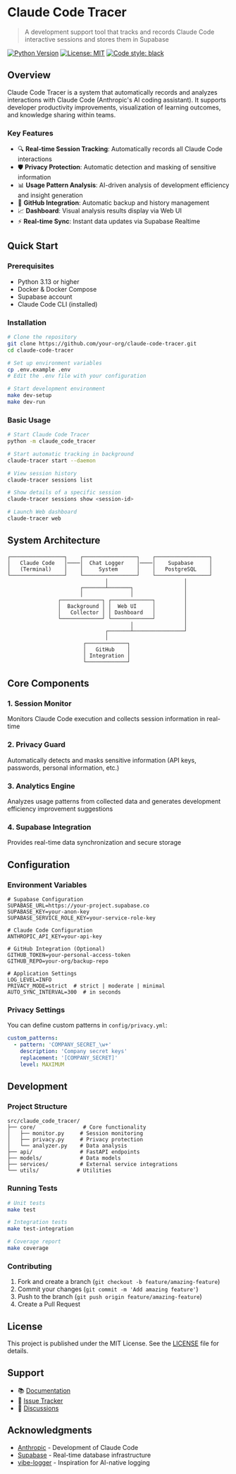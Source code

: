 # Claude Code Tracer

> A development support tool that tracks and records Claude Code interactive sessions and stores them in Supabase

[![Python Version](https://img.shields.io/badge/python-3.13%2B-blue.svg)](https://www.python.org/downloads/)
[![License: MIT](https://img.shields.io/badge/License-MIT-yellow.svg)](https://opensource.org/licenses/MIT)
[![Code style: black](https://img.shields.io/badge/code%20style-black-000000.svg)](https://github.com/psf/black)

## Overview

Claude Code Tracer is a system that automatically records and analyzes interactions with Claude Code (Anthropic's AI coding assistant). It supports developer productivity improvements, visualization of learning outcomes, and knowledge sharing within teams.

### Key Features

- 🔍 **Real-time Session Tracking**: Automatically records all Claude Code interactions
- 🛡️ **Privacy Protection**: Automatic detection and masking of sensitive information
- 📊 **Usage Pattern Analysis**: AI-driven analysis of development efficiency and insight generation
- 🔄 **GitHub Integration**: Automatic backup and history management
- 📈 **Dashboard**: Visual analysis results display via Web UI
- ⚡ **Real-time Sync**: Instant data updates via Supabase Realtime

## Quick Start

### Prerequisites

- Python 3.13 or higher
- Docker & Docker Compose
- Supabase account
- Claude Code CLI (installed)

### Installation

```bash
# Clone the repository
git clone https://github.com/your-org/claude-code-tracer.git
cd claude-code-tracer

# Set up environment variables
cp .env.example .env
# Edit the .env file with your configuration

# Start development environment
make dev-setup
make dev-run
```

### Basic Usage

```bash
# Start Claude Code Tracer
python -m claude_code_tracer

# Start automatic tracking in background
claude-tracer start --daemon

# View session history
claude-tracer sessions list

# Show details of a specific session
claude-tracer sessions show <session-id>

# Launch Web dashboard
claude-tracer web
```

## System Architecture

```
┌─────────────────┐    ┌─────────────────┐    ┌─────────────────┐
│   Claude Code   │────│  Chat Logger    │────│    Supabase     │
│   (Terminal)    │    │     System      │    │   PostgreSQL    │
└─────────────────┘    └─────────────────┘    └─────────────────┘
                               │                        │
                       ┌───────┴───────┐                │
                       │               │                │
                ┌─────────────┐ ┌─────────────┐         │
                │  Background │ │  Web UI     │         │
                │   Collector │ │ Dashboard   │         │
                └─────────────┘ └─────────────┘         │
                                       │                │
                               ┌───────┴────────────────┘
                               │
                        ┌─────────────┐
                        │   GitHub    │
                        │ Integration │
                        └─────────────┘
```

## Core Components

### 1. Session Monitor
Monitors Claude Code execution and collects session information in real-time

### 2. Privacy Guard
Automatically detects and masks sensitive information (API keys, passwords, personal information, etc.)

### 3. Analytics Engine
Analyzes usage patterns from collected data and generates development efficiency improvement suggestions

### 4. Supabase Integration
Provides real-time data synchronization and secure storage

## Configuration

### Environment Variables

```env
# Supabase Configuration
SUPABASE_URL=https://your-project.supabase.co
SUPABASE_KEY=your-anon-key
SUPABASE_SERVICE_ROLE_KEY=your-service-role-key

# Claude Code Configuration
ANTHROPIC_API_KEY=your-api-key

# GitHub Integration (Optional)
GITHUB_TOKEN=your-personal-access-token
GITHUB_REPO=your-org/backup-repo

# Application Settings
LOG_LEVEL=INFO
PRIVACY_MODE=strict  # strict | moderate | minimal
AUTO_SYNC_INTERVAL=300  # in seconds
```

### Privacy Settings

You can define custom patterns in `config/privacy.yml`:

```yaml
custom_patterns:
  - pattern: 'COMPANY_SECRET_\w+'
    description: 'Company secret keys'
    replacement: '[COMPANY_SECRET]'
    level: MAXIMUM
```

## Development

### Project Structure

```
src/claude_code_tracer/
├── core/               # Core functionality
│   ├── monitor.py     # Session monitoring
│   ├── privacy.py     # Privacy protection
│   └── analyzer.py    # Data analysis
├── api/               # FastAPI endpoints
├── models/            # Data models
├── services/          # External service integrations
└── utils/            # Utilities
```

### Running Tests

```bash
# Unit tests
make test

# Integration tests
make test-integration

# Coverage report
make coverage
```

### Contributing

1. Fork and create a branch (`git checkout -b feature/amazing-feature`)
2. Commit your changes (`git commit -m 'Add amazing feature'`)
3. Push to the branch (`git push origin feature/amazing-feature`)
4. Create a Pull Request

## License

This project is published under the MIT License. See the [LICENSE](LICENSE) file for details.

## Support

- 📚 [Documentation](docs/)
- 🐛 [Issue Tracker](https://github.com/your-org/claude-code-tracer/issues)
- 💬 [Discussions](https://github.com/your-org/claude-code-tracer/discussions)

## Acknowledgments

- [Anthropic](https://anthropic.com) - Development of Claude Code
- [Supabase](https://supabase.com) - Real-time database infrastructure
- [vibe-logger](https://github.com/thierryvolpiatto/vibe-logger) - Inspiration for AI-native logging